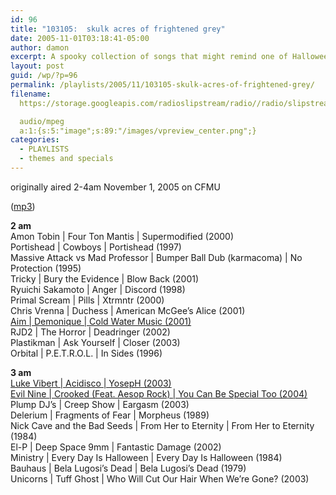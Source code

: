 ```yaml
---
id: 96
title: "103105:  skulk acres of frightened grey"
date: 2005-11-01T03:18:41-05:00
author: damon
excerpt: A spooky collection of songs that might remind one of Halloween
layout: post
guid: /wp/?p=96
permalink: /playlists/2005/11/103105-skulk-acres-of-frightened-grey/
filename:
  https://storage.googleapis.com/radioslipstream/radio//radio/slipstream103105.mp3

  audio/mpeg
  a:1:{s:5:"image";s:89:"/images/vpreview_center.png";}
categories:
  - PLAYLISTS
  - themes and specials
---
```


originally aired 2-4am November 1, 2005 on CFMU

([mp3](https://storage.googleapis.com/radioslipstream/radio/slipstream103105.mp3))

**2 am**  
Amon Tobin | Four Ton Mantis | Supermodified (2000)  
Portishead | Cowboys | Portishead (1997)  
Massive Attack vs Mad Professor | Bumper Ball Dub (karmacoma) | No Protection (1995)  
Tricky | Bury the Evidence | Blow Back (2001)  
Ryuichi Sakamoto | Anger | Discord (1998)  
Primal Scream | Pills | Xtrmntr (2000)  
Chris Vrenna | Duchess | American McGee’s Alice (2001)  
[Aim | Demonique | Cold Water Music (2001)](http://www.damonmuma.com/wp/2004/02/28/demonique/)  
RJD2 | The Horror | Deadringer (2002)  
Plastikman | Ask Yourself | Closer (2003)  
Orbital | P.E.T.R.O.L. | In Sides (1996)

**3 am**  
[Luke Vibert | Acidisco | YosepH (2003)](http://www.damonmuma.com/wp/2004/11/20/acidisco/)  
[Evil Nine | Crooked (Feat. Aesop Rock) | You Can Be Special Too (2004)](http://www.damonmuma.com/wp/2005/10/20/shhh-the-babys-sleeping/)  
Plump DJ’s | Creep Show | Eargasm (2003)  
Delerium | Fragments of Fear | Morpheus (1989)  
Nick Cave and the Bad Seeds | From Her to Eternity | From Her to Eternity (1984)  
El-P | Deep Space 9mm | Fantastic Damage (2002)  
Ministry | Every Day Is Halloween | Every Day Is Halloween (1984)  
Bauhaus | Bela Lugosi’s Dead | Bela Lugosi’s Dead (1979)  
Unicorns | Tuff Ghost | Who Will Cut Our Hair When We’re Gone? (2003)
